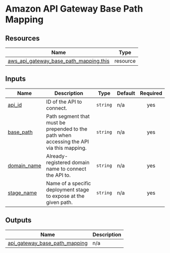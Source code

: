 # Amazon API Gateway Base Path Mapping

## Resources

| Name | Type |
|------|------|
| [aws_api_gateway_base_path_mapping.this](https://registry.terraform.io/providers/hashicorp/aws/latest/docs/resources/api_gateway_base_path_mapping) | resource |

## Inputs

| Name | Description | Type | Default | Required |
|------|-------------|------|---------|:--------:|
| <a name="input_api_id"></a> [api\_id](#input\_api\_id) | ID of the API to connect. | `string` | n/a | yes |
| <a name="input_base_path"></a> [base\_path](#input\_base\_path) | Path segment that must be prepended to the path when accessing the API via this mapping. | `string` | n/a | yes |
| <a name="input_domain_name"></a> [domain\_name](#input\_domain\_name) | Already-registered domain name to connect the API to. | `string` | n/a | yes |
| <a name="input_stage_name"></a> [stage\_name](#input\_stage\_name) | Name of a specific deployment stage to expose at the given path. | `string` | n/a | yes |

## Outputs

| Name | Description |
|------|-------------|
| <a name="output_api_gateway_base_path_mapping"></a> [api\_gateway\_base\_path\_mapping](#output\_api\_gateway\_base\_path\_mapping) | n/a |
